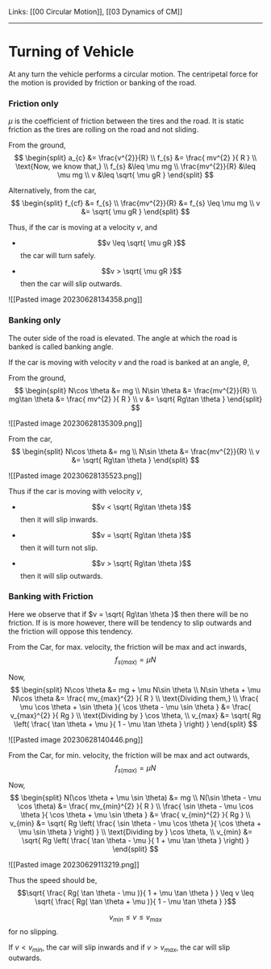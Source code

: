 Links: [[00 Circular Motion]], [[03 Dynamics of CM]]
___
# Turning of Vehicle
At any turn the vehicle performs a circular motion. The centripetal force for the motion is provided by friction or banking of the road.

### Friction only
$\mu$ is the coefficient of friction between the tires and the road. 
It is static friction as the tires are rolling on the road and not sliding.

From the ground,
$$
\begin{split}
a_{c} &= \frac{v^{2}}{R} \\
f_{s} &= \frac{ mv^{2} }{ R } \\
\text{Now, we know that,} \\ 
f_{s} &\leq \mu mg \\
\frac{mv^{2}}{R} &\leq \mu mg \\
v &\leq \sqrt{ \mu gR }  
\end{split}
$$

Alternatively, from the car,
$$
\begin{split}
f_{cf} &= f_{s} \\
\frac{mv^{2}}{R} &= f_{s} \leq \mu mg \\
v &= \sqrt{ \mu gR } 
\end{split}
$$

Thus, if the car is moving at a velocity $v$, and
- $$v \leq \sqrt{ \mu gR }$$
	the car will turn safely. 

- $$v > \sqrt{ \mu gR }$$
	then the car will slip outwards. 

![[Pasted image 20230628134358.png]]

### Banking only
The outer side of the road is elevated. The angle at which the road is banked is called banking angle. 

If the car is moving with velocity $v$ and the road is banked at an angle, $\theta$,

From the ground,
$$
\begin{split}
N\cos \theta &= mg \\
N\sin \theta &= \frac{mv^{2}}{R} \\
mg\tan \theta &= \frac{ mv^{2} }{ R } \\
v &= \sqrt{ Rg\tan \theta }
\end{split}
$$

![[Pasted image 20230628135309.png]]

From the car,
$$
\begin{split}
N\cos \theta &= mg \\
N\sin \theta &= \frac{mv^{2}}{R} \\
v &= \sqrt{ Rg\tan \theta }
\end{split}
$$

![[Pasted image 20230628135523.png]]

Thus if the car is moving with velocity $v$,
- $$v < \sqrt{ Rg\tan \theta }$$
then it will slip inwards.

- $$v = \sqrt{ Rg\tan \theta }$$
then it will turn not slip.

- $$v > \sqrt{ Rg\tan \theta }$$
then it will slip outwards.

### Banking with Friction
Here we observe that if $v = \sqrt{ Rg\tan \theta }$ then there will be no friction. If is is more however, there will be tendency to slip outwards and the friction will oppose this tendency. 

From the Car, for max. velocity, the friction will be max and act inwards,
$$f_{s(max)} = \mu N$$

Now,
$$
\begin{split}
N\cos \theta &= mg + \mu N\sin \theta \\
N\sin \theta + \mu N\cos \theta &= \frac{ mv_{max}^{2} }{ R } \\
\text{Dividing them,} \\
\frac{ \mu \cos \theta + \sin \theta }{ \cos \theta - \mu \sin \theta } &= \frac{ v_{max}^{2} }{ Rg } \\
\text{Dividing by } \cos \theta, \\
v_{max} &= \sqrt{ Rg \left( \frac{ \tan \theta + \mu }{ 1 - \mu \tan \theta } \right) }
\end{split}
$$

![[Pasted image 20230628140446.png]]

From the Car, for min. velocity, the friction will be max and act outwards,
$$f_{s(max)} = \mu N$$

Now,
$$
\begin{split}
N(\cos \theta + \mu \sin \theta) &= mg \\
N(\sin \theta - \mu \cos \theta) &= \frac{ mv_{min}^{2} }{ R } \\ 
\frac{ \sin \theta - \mu \cos \theta }{ \cos \theta + \mu \sin \theta } &= \frac{ v_{min}^{2} }{ Rg } \\
v_{min} &= \sqrt{ Rg \left( \frac{ \sin \theta - \mu \cos \theta  }{ \cos \theta + \mu \sin \theta } \right) } \\
\text{Dividing by } \cos \theta, \\ 
v_{min} &= \sqrt{ Rg \left( \frac{ \tan \theta - \mu }{ 1 + \mu \tan \theta } \right) }
\end{split}
$$

![[Pasted image 20230629113219.png]]

Thus the speed should be,
$$\sqrt{ \frac{ Rg( \tan \theta - \mu )}{ 1 + \mu \tan \theta } } \leq v \leq \sqrt{ \frac{ Rg( \tan \theta + \mu )}{ 1 - \mu \tan \theta } }$$

$$v_{min} \leq v \leq v_{max}$$
for no slipping. 

If $v < v_{min}$, the car will slip inwards and if $v > v_{max}$, the car will slip outwards. 
